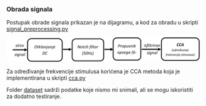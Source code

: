 ### Obrada signala

Postupak obrade signala prikazan je na dijagramu, a kod za obradu u skripti [signal_preprocessing.py](https://github.com/srete/ssvep-bci/blob/main/signal_processing/signal_processing.py)

![Postupak obrade signala](https://github.com/srete/ssvep-bci/blob/main/signal_processing/signal_processing.png)

Za određivanje frekvencije stimulusa korićena je CCA metoda koja je implementirana u skripti [cca.py](https://github.com/srete/ssvep-bci/blob/main/signal_processing/cca.py)

Folder [dataset](https://github.com/srete/ssvep-bci/tree/main/signal_processing/dataset) sadrži podatke koje nismo mi snimali, ali se mogu iskoristiti za dodatno testiranje. 
